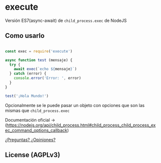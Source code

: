 # execute

Versión ES7(async-await) de `child_process.exec` de NodeJS

## Como usarlo
```js

const exec = require('execute')

async function test (mensaje) {
  try {
    await exec(`echo ${mensaje}`)
  } catch (error) {
    console.error('Error: ', error)
  }
}

test('¡Hola Mundo!')
```
Opcionalmente se le puede pasar un objeto con opciones que son las mismas que `child_process.exec`

Documentación oficial -> (https://nodejs.org/api/child_process.html#child_process_child_process_exec_command_options_callback)

[¿Preguntas? ¿Opiniones?](https://github.com/habemuscode/execute/issues/new)

## License (AGPLv3)
